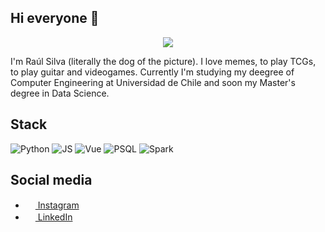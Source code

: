 ## Hi everyone 🤠

<p align="center">
  <img src="https://cdn.discordapp.com/attachments/1044472608785190963/1090779928531849266/ztnipev5pjs71.png" />
</p>

I'm Raúl Silva (literally the dog of the picture). I love memes, to play TCGs, to play guitar and videogames. Currently I'm studying my deegree of Computer Engineering  at Universidad de Chile and soon my Master's degree in Data Science.

## Stack
  ![Python](https://img.shields.io/badge/Python-FFD43B?style=flat-square&logo=python&logoColor=blue)
  ![JS](https://img.shields.io/badge/JavaScript-323330?style=flat-square&logo=javascript&logoColor=F7DF1E)
  ![Vue](https://img.shields.io/badge/Vue.js-35495E?style=flat-square&logo=vue.js&logoColor=4FC08D)
  ![PSQL](https://img.shields.io/badge/PostgreSQL-316192?style=flat-square&logo=postgresql&logoColor=white)
  ![Spark](https://img.shields.io/badge/Apache%20Spark-E25A1C.svg?style=flat-square&logo=Apache-Spark&logoColor=white)

  
</ul>


## Social media
<ul>
  <li><a href="https://www.instagram.com/rauwul/"> <img src="https://cdn-icons-png.flaticon.com/512/2111/2111463.png" style='width: 16px;' /> Instagram </a>
  <li><a href="https://www.linkedin.com/in/raúl-silva-astudillo-017247247/"> <img src="https://cdn-icons-png.flaticon.com/512/174/174857.png" style='width: 16px;' /> LinkedIn </a>
</ul>

